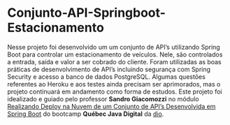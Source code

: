 # Conjunto-API-Springboot-Estacionamento
Nesse projeto foi desenvolvido um um conjunto de API’s utilizando Spring Boot para controlar um estacionamento de veículos. Nele, são controlados a entrada, saída e valor a ser cobrado do cliente. Foram utilizadas as boas práticas de desenvolvimento de API’s incluindo segurança com Spring Security e acesso a banco de dados PostgreSQL.
Algumas questões referentes ao Heroku e aos testes ainda precisam ser aprimorados, mas o projeto continuará em andamento como forma de estudos.
Este projeto foi idealizado e guiado pelo professor **Sandro Giacomozzi** no módulo [Realizando Deploy na Nuvem de um Conjunto de API’s Desenvolvida em Spring Boot](https://web.dio.me/project/realizando-deploy-na-nuvem-de-um-conjunto-de-apis-desenvolvida-em-spring-boot/learning/064f166c-436f-4194-bb8d-00b2eab00503?back=/track/quebec-java-digital&tab=undefined&moduleId=undefined) do bootcamp **Québec Java Digital** da [dio](https://www.dio.me/).